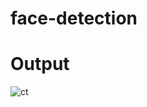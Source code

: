 # face-detection
# Output
![ct](https://github.com/Farhan-ali123/face-detection/assets/114187302/b84fbc87-7da9-4083-859c-f14336d4960d)
